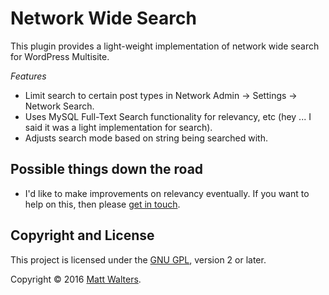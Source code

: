 # Network Wide Search

This plugin provides a light-weight implementation of network wide search for WordPress Multisite.

*Features*

* Limit search to certain post types in Network Admin -> Settings -> Network Search.
* Uses MySQL Full-Text Search functionality for relevancy, etc (hey ... I said it was a light implementation for search).
* Adjusts search mode based on string being searched with.

## Possible things down the road

* I'd like to make improvements on relevancy eventually.  If you want to help on this, then please [get in touch](https://www.mattwalters.net/contact/).

## Copyright and License

This project is licensed under the [GNU GPL](http://www.gnu.org/licenses/old-licenses/gpl-2.0.html), version 2 or later.

Copyright &copy; 2016 [Matt Walters](https://www.mattwalters.net).
